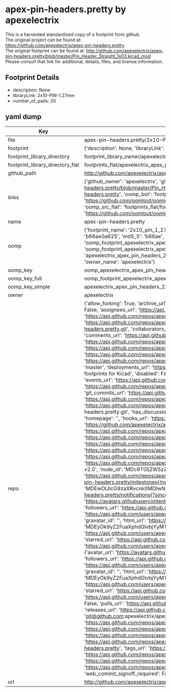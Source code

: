 # apex-pin-headers.pretty by apexelectrix  
This is a harvested standardized copy of a footprint from github.  
The original project can be found at:  
https://github.com/apexelectrix/apex-pin-headers.pretty  
The original footprint can be found at:
http://github.com/apexelectrix/apex-pin-headers.pretty/blob/master/Pin_Header_Straight_1x03.kicad_mod
Please consult that link for additional, details, files, and license information.  
## Footprint Details
* description: None  
* libraryLink: 2x10-PIN-1.27mm  
* number_of_pads: 20  
## yaml dump  
| Key | Value |  
| --- | --- |  
| file | apex-pin-headers.pretty/2x10-PIN-1.27mm.kicad_mod |  
| footprint | {'description': None, 'libraryLink': '2x10-PIN-1.27mm', 'number_of_pads': 20} |  
| footprint_library_directory | footprint_library_owner/apexelectrix_apex-pin-headers.pretty |  
| footprint_library_directory_flat | footprints_flat/apexelectrix_apex_pin_headers_2x10_pin_1_27mm/working |  
| github_path | http://github.com/apexelectrix/apex-pin-headers.pretty/blob/master/2x10-PIN-1.27mm.kicad_mod |  
| links | {'github_owner': 'apexelectrix', 'github_repo_name': 'apex-pin-headers.pretty', 'github_src': 'http://github.com/apexelectrix/apex-pin-headers.pretty/blob/master/Pin_Header_Straight_1x03.kicad_mod', 'github_src_repo': 'https://github.com/apexelectrix/apex-pin-headers.pretty', 'oomp_bot': 'footprints/apexelectrix_apex_pin_headers_2x10_pin_1_27mm/working', 'oomp_bot_github': 'https://github.com/oomlout/oomlout_oomp_footprint_bot/tree/main/footprints/apexelectrix_apex_pin_headers_2x10_pin_1_27mm/working', 'oomp_src_flat': 'footprints_flat/footprints_flat/apexelectrix_apex_pin_headers_2x10_pin_1_27mm/working', 'oomp_src_flat_github': 'https://github.com/oomlout/oomlout_oomp_footprint_src/tree/main/footprints_flat/apexelectrix_apex_pin_headers_2x10_pin_1_27mm/working'} |  
| name | apex-pin-headers.pretty |  
| oomp | {'footprint_name': '2x10_pin_1_27mm', 'library_name': 'apex_pin_headers', 'md5': 'b66ae0a62517704640494571346ca761', 'md5_10': 'b66ae0a625', 'md5_5': 'b66ae', 'md5_6': 'b66ae0', 'oomp_key': 'oomp_apexelectrix_apex_pin_headers_2x10_pin_1_27mm', 'oomp_key_extra': 'oomp_footprint_apexelectrix_apex_pin_headers_2x10_pin_1_27mm', 'oomp_key_full': 'oomp_footprint_apexelectrix_apex_pin_headers_2x10_pin_1_27mm_b66ae0', 'oomp_key_simple': 'apexelectrix_apex_pin_headers_2x10_pin_1_27mm', 'original_filename': 'apex-pin-headers.pretty/2x10-PIN-1.27mm.kicad_mod', 'owner_name': 'apexelectrix'} |  
| oomp_key | oomp_apexelectrix_apex_pin_headers_2x10_pin_1_27mm |  
| oomp_key_full | oomp_footprint_apexelectrix_apex_pin_headers_2x10_pin_1_27mm |  
| oomp_key_simple | apexelectrix_apex_pin_headers_2x10_pin_1_27mm |  
| owner | apexelectrix |  
| repo | {'allow_forking': True, 'archive_url': 'https://api.github.com/repos/apexelectrix/apex-pin-headers.pretty/{archive_format}{/ref}', 'archived': False, 'assignees_url': 'https://api.github.com/repos/apexelectrix/apex-pin-headers.pretty/assignees{/user}', 'blobs_url': 'https://api.github.com/repos/apexelectrix/apex-pin-headers.pretty/git/blobs{/sha}', 'branches_url': 'https://api.github.com/repos/apexelectrix/apex-pin-headers.pretty/branches{/branch}', 'clone_url': 'https://github.com/apexelectrix/apex-pin-headers.pretty.git', 'collaborators_url': 'https://api.github.com/repos/apexelectrix/apex-pin-headers.pretty/collaborators{/collaborator}', 'comments_url': 'https://api.github.com/repos/apexelectrix/apex-pin-headers.pretty/comments{/number}', 'commits_url': 'https://api.github.com/repos/apexelectrix/apex-pin-headers.pretty/commits{/sha}', 'compare_url': 'https://api.github.com/repos/apexelectrix/apex-pin-headers.pretty/compare/{base}...{head}', 'contents_url': 'https://api.github.com/repos/apexelectrix/apex-pin-headers.pretty/contents/{+path}', 'contributors_url': 'https://api.github.com/repos/apexelectrix/apex-pin-headers.pretty/contributors', 'created_at': '2015-08-04T19:09:52Z', 'default_branch': 'master', 'deployments_url': 'https://api.github.com/repos/apexelectrix/apex-pin-headers.pretty/deployments', 'description': 'Pin header footprints for Kicad', 'disabled': False, 'downloads_url': 'https://api.github.com/repos/apexelectrix/apex-pin-headers.pretty/downloads', 'events_url': 'https://api.github.com/repos/apexelectrix/apex-pin-headers.pretty/events', 'fork': False, 'forks': 0, 'forks_count': 0, 'forks_url': 'https://api.github.com/repos/apexelectrix/apex-pin-headers.pretty/forks', 'full_name': 'apexelectrix/apex-pin-headers.pretty', 'git_commits_url': 'https://api.github.com/repos/apexelectrix/apex-pin-headers.pretty/git/commits{/sha}', 'git_refs_url': 'https://api.github.com/repos/apexelectrix/apex-pin-headers.pretty/git/refs{/sha}', 'git_tags_url': 'https://api.github.com/repos/apexelectrix/apex-pin-headers.pretty/git/tags{/sha}', 'git_url': 'git://github.com/apexelectrix/apex-pin-headers.pretty.git', 'has_discussions': False, 'has_downloads': True, 'has_issues': True, 'has_pages': False, 'has_projects': True, 'has_wiki': True, 'homepage': '', 'hooks_url': 'https://api.github.com/repos/apexelectrix/apex-pin-headers.pretty/hooks', 'html_url': 'https://github.com/apexelectrix/apex-pin-headers.pretty', 'id': 40204069, 'is_template': False, 'issue_comment_url': 'https://api.github.com/repos/apexelectrix/apex-pin-headers.pretty/issues/comments{/number}', 'issue_events_url': 'https://api.github.com/repos/apexelectrix/apex-pin-headers.pretty/issues/events{/number}', 'issues_url': 'https://api.github.com/repos/apexelectrix/apex-pin-headers.pretty/issues{/number}', 'keys_url': 'https://api.github.com/repos/apexelectrix/apex-pin-headers.pretty/keys{/key_id}', 'labels_url': 'https://api.github.com/repos/apexelectrix/apex-pin-headers.pretty/labels{/name}', 'language': None, 'languages_url': 'https://api.github.com/repos/apexelectrix/apex-pin-headers.pretty/languages', 'license': {'key': 'gpl-2.0', 'name': 'GNU General Public License v2.0', 'node_id': 'MDc6TGljZW5zZTg=', 'spdx_id': 'GPL-2.0', 'url': 'https://api.github.com/licenses/gpl-2.0'}, 'merges_url': 'https://api.github.com/repos/apexelectrix/apex-pin-headers.pretty/merges', 'milestones_url': 'https://api.github.com/repos/apexelectrix/apex-pin-headers.pretty/milestones{/number}', 'mirror_url': None, 'name': 'apex-pin-headers.pretty', 'network_count': 0, 'node_id': 'MDEwOlJlcG9zaXRvcnk0MDIwNDA2OQ==', 'notifications_url': 'https://api.github.com/repos/apexelectrix/apex-pin-headers.pretty/notifications{?since,all,participating}', 'open_issues': 0, 'open_issues_count': 0, 'organization': {'avatar_url': 'https://avatars.githubusercontent.com/u/6211642?v=4', 'events_url': 'https://api.github.com/users/apexelectrix/events{/privacy}', 'followers_url': 'https://api.github.com/users/apexelectrix/followers', 'following_url': 'https://api.github.com/users/apexelectrix/following{/other_user}', 'gists_url': 'https://api.github.com/users/apexelectrix/gists{/gist_id}', 'gravatar_id': '', 'html_url': 'https://github.com/apexelectrix', 'id': 6211642, 'login': 'apexelectrix', 'node_id': 'MDEyOk9yZ2FuaXphdGlvbjYyMTE2NDI=', 'organizations_url': 'https://api.github.com/users/apexelectrix/orgs', 'received_events_url': 'https://api.github.com/users/apexelectrix/received_events', 'repos_url': 'https://api.github.com/users/apexelectrix/repos', 'site_admin': False, 'starred_url': 'https://api.github.com/users/apexelectrix/starred{/owner}{/repo}', 'subscriptions_url': 'https://api.github.com/users/apexelectrix/subscriptions', 'type': 'Organization', 'url': 'https://api.github.com/users/apexelectrix'}, 'owner': {'avatar_url': 'https://avatars.githubusercontent.com/u/6211642?v=4', 'events_url': 'https://api.github.com/users/apexelectrix/events{/privacy}', 'followers_url': 'https://api.github.com/users/apexelectrix/followers', 'following_url': 'https://api.github.com/users/apexelectrix/following{/other_user}', 'gists_url': 'https://api.github.com/users/apexelectrix/gists{/gist_id}', 'gravatar_id': '', 'html_url': 'https://github.com/apexelectrix', 'id': 6211642, 'login': 'apexelectrix', 'node_id': 'MDEyOk9yZ2FuaXphdGlvbjYyMTE2NDI=', 'organizations_url': 'https://api.github.com/users/apexelectrix/orgs', 'received_events_url': 'https://api.github.com/users/apexelectrix/received_events', 'repos_url': 'https://api.github.com/users/apexelectrix/repos', 'site_admin': False, 'starred_url': 'https://api.github.com/users/apexelectrix/starred{/owner}{/repo}', 'subscriptions_url': 'https://api.github.com/users/apexelectrix/subscriptions', 'type': 'Organization', 'url': 'https://api.github.com/users/apexelectrix'}, 'private': False, 'pulls_url': 'https://api.github.com/repos/apexelectrix/apex-pin-headers.pretty/pulls{/number}', 'pushed_at': '2015-08-19T18:12:52Z', 'releases_url': 'https://api.github.com/repos/apexelectrix/apex-pin-headers.pretty/releases{/id}', 'size': 124, 'ssh_url': 'git@github.com:apexelectrix/apex-pin-headers.pretty.git', 'stargazers_count': 1, 'stargazers_url': 'https://api.github.com/repos/apexelectrix/apex-pin-headers.pretty/stargazers', 'statuses_url': 'https://api.github.com/repos/apexelectrix/apex-pin-headers.pretty/statuses/{sha}', 'subscribers_count': 2, 'subscribers_url': 'https://api.github.com/repos/apexelectrix/apex-pin-headers.pretty/subscribers', 'subscription_url': 'https://api.github.com/repos/apexelectrix/apex-pin-headers.pretty/subscription', 'svn_url': 'https://github.com/apexelectrix/apex-pin-headers.pretty', 'tags_url': 'https://api.github.com/repos/apexelectrix/apex-pin-headers.pretty/tags', 'teams_url': 'https://api.github.com/repos/apexelectrix/apex-pin-headers.pretty/teams', 'temp_clone_token': None, 'topics': [], 'trees_url': 'https://api.github.com/repos/apexelectrix/apex-pin-headers.pretty/git/trees{/sha}', 'updated_at': '2022-12-08T23:49:56Z', 'url': 'https://api.github.com/repos/apexelectrix/apex-pin-headers.pretty', 'visibility': 'public', 'watchers': 1, 'watchers_count': 1, 'web_commit_signoff_required': False} |  
| url | http://github.com/apexelectrix/apex-pin-headers.pretty |  

